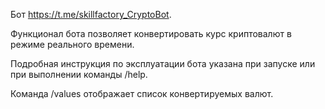 Бот https://t.me/skillfactory_CryptoBot. 

Функционал бота позволяет конвертировать курс криптовалют в режиме реального времени.

Подробная инструкция по эксплуатации бота указана при запуске или при выполнении команды /help.

Команда /values отображает список конвертируемых валют.
